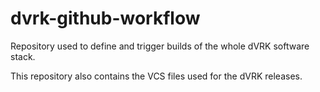# dvrk-github-workflow

Repository used to define and trigger builds of the whole dVRK software stack.

This repository also contains the VCS files used for the dVRK releases.
